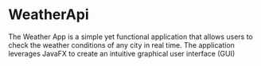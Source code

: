 # WeatherApi
The Weather App is a simple yet functional application that allows users to check the weather conditions of any city in real time. The application leverages JavaFX to create an intuitive graphical user interface (GUI)
